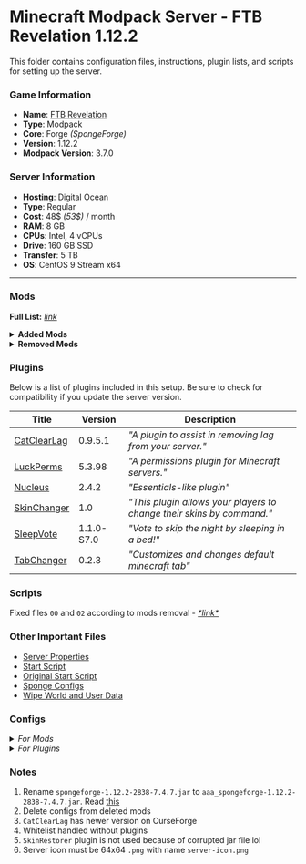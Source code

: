 # Minecraft Modpack Server - FTB Revelation 1.12.2

This folder contains configuration files, instructions, plugin lists, and scripts for setting up the server.

### Game Information
- **Name**: [FTB Revelation](https://feed-the-beast.com/modpacks/35-ftb-revelation)
- **Type**: Modpack
- **Core**: Forge *(SpongeForge)*
- **Version**: 1.12.2
- **Modpack Version**: 3.7.0

### Server Information
- **Hosting**: Digital Ocean 
- **Type**: Regular 
- **Cost**: 48$ *(53$)* / month 
- **RAM**: 8 GB
- **CPUs**: Intel, 4 vCPUs
- **Drive**: 160 GB SSD  
- **Transfer**: 5 TB 
- **OS**: CentOS 9 Stream x64 

---

### Mods

**Full List:** [*link*](https://feed-the-beast.com/modpacks/35-ftb-revelation?tab=mods)

<details>

<summary><b>Added Mods</b></summary>
  
| **Title** | **Version** |
| --------- | ----------- |
| [Aqua Acrobatics](https://www.curseforge.com/minecraft/mc-mods/aqua-acrobatics) | 1.15.4 |
| [Extra Cells 2](https://www.curseforge.com/minecraft/mc-mods/extra-cells-2-samlam140330s-fork) | 2.6.7 |
| [Smooth Font](https://www.curseforge.com/minecraft/mc-mods/smooth-font) | 2.1.4 |
| [Thaumic Bases](https://www.curseforge.com/minecraft/mc-mods/thaumic-bases-unofficial) | 3.6.020.1 |
| [Thaumic Energistics](https://www.curseforge.com/minecraft/mc-mods/thaumic-energistics) | 2.2.4 |

</details>

<details>
<summary><b>Removed Mods</b></summary>
  
- [ArchitectureCraft](https://www.curseforge.com/minecraft/mc-mods/architecturecraft-tridev)
- [Blockcraftery](https://www.curseforge.com/minecraft/mc-mods/blockcraftery)
- [CCTweaks](https://www.curseforge.com/minecraft/mc-mods/cctweaks)
- [Computronics](.)
- [Environmental Tech](https://www.curseforge.com/minecraft/mc-mods/environmental-tech)
- [Environmental Lunar Tech](https://www.curseforge.com/minecraft/mc-mods/environmental-lunartech)
- [Flat Colored Blocks](https://www.curseforge.com/minecraft/mc-mods/flat-colored-blocks-forge)
- [LetsEncryptCraft](https://www.curseforge.com/minecraft/mc-mods/letsencryptcraft)
- [Long Fall Boot](https://www.curseforge.com/minecraft/mc-mods/long-fall-boots)
- [MineTogether](https://www.curseforge.com/minecraft/mc-mods/creeperhost-minetogether)
- [Morpheus](https://www.curseforge.com/minecraft/mc-mods/morpheus)
- [Plethora Peripherals](https://www.curseforge.com/minecraft/mc-mods/plethora-peripherals)
- [Snad](https://www.curseforge.com/minecraft/mc-mods/snad)
- [Steve's Carts Reborn](https://www.curseforge.com/minecraft/mc-mods/steves-carts-reborn)
- [The Lost Cities](https://www.curseforge.com/minecraft/mc-mods/the-lost-cities)
- [ThutCore](https://www.curseforge.com/minecraft/mc-mods/thutcore)
- [Thut's Elevators](https://www.curseforge.com/minecraft/mc-mods/thuts-elevators)
- [Translocators](https://www.curseforge.com/minecraft/mc-mods/translocators)
- [Woot](https://www.curseforge.com/minecraft/mc-mods/woot)
- [xNICEx](https://www.curseforge.com/minecraft/mc-mods/xnicex)
  
</details>

### Plugins

Below is a list of plugins included in this setup. Be sure to check for compatibility if you update the server version.

| **Title** | **Version** | **Description** |
| --------- | ----------- | --------------- |
| [CatClearLag](https://ore.spongepowered.org/TimeTheCat/CatClearLag) | 0.9.5.1 | *"A plugin to assist in removing lag from your server."* |
| [LuckPerms](https://ore.spongepowered.org/Luck/LuckPerms) | 5.3.98 | *"A permissions plugin for Minecraft servers."* |
| [Nucleus](https://ore.spongepowered.org/Nucleus/Nucleus) | 2.4.2 | *"Essentials-like plugin"* |
| [SkinChanger](https://ore.spongepowered.org/TeKGameR/SkinChanger) | 1.0 | *"This plugin allows your players to change their skins by command."* |
| [SleepVote](https://ore.spongepowered.org/Icohedron/Sleep-Vote) | 1.1.0-S7.0 | *"Vote to skip the night by sleeping in a bed!"* |
| [TabChanger](https://ore.spongepowered.org/EliasLucky/TabChanger) | 0.2.3 | *"Customizes and changes default minecraft tab"* |

### Scripts

Fixed files `00` and `02` according to mods removal - *[\*link\*](./scripts/)*

### Other Important Files
- [Server Properties](./server.properties)
- [Start Script](./start.sh)
- [Original Start Script](./old_start.sh)
- [Sponge Configs](./sponge/)
- [Wipe World and User Data](./WIPE.sh)

### Configs

<details>
<summary><i>For Mods</i></summary>
  
- **ActuallyAdditions**: [Edited](./config/actuallyadditions.cfg)
- **AdvancedSolarPanels**: Not edited
- **AdvancedSolarPanels Recipes**: [Edited](./config/advanced_solar_panels_MTRecipes.cfg)
- **AE2 Wireless Terminals**: Not edited
- **Akashic Tome**: Not edited
- **Apple Skin**: Not edited
- **Applied Energistics 2**: Not edited
- **Aqua Acrobatics**: [Edited](./config/aquaacrobatics.cfg)
- **Aqua Acrobatics Core**: Not edited
- **Aroma1997**: Not edited
- **Astral Sorcery**: Not edited
- **Bad Wither No Cookie Reloaded**: [Edited](./config/badwithernocookiereloaded.cfg)
- **Baubles**: Not edited
- **Better Builders Wands**: Not edited
- **BiblioCraft**: Not edited
- **BiomesOPlenty**: Not edited
- **BiomesOPlenty Misc**: [Edited](./config/biomesoplenty/misc.cfg)
- **Blood Magic**: Not edited
- **Bookshelf**: Not edited
- **Botania**: Not edited
- **Brandon3055** *(Draconic Evolution)*: Not edited
- **BuildCraft**: Not edited
- **Chest Transporter**: [Edited](./config/chesttransporter.cfg)
- **Chisel**: Not edited
- **Chisel and Bits**: Not edited
- **CodeChickenLib**: Not edited
- **COFH**: Not edited
- **Compact Solars**: Not edited
- **Construct's Armory**: Not edited
- **Cooking for Blockheads**: Not edited
- **Dank Null**: Not edited
- **Dark Utilities**: Not edited
- **Deep Resonance**: Not edited
- **Dirt2Path**: [Edited](./config/dirt2path.cfg)
- **ElecCore**: Not edited
- **EnderCore**: Not edited
- **EnderIO**: Not edited
- **Ender Storage**: Not edited
- **Engineer's Doors**: Not edited
- **Engineers Workshop**: Not edited
- **Exchangers**: Not edited
- **Extra Utils 2**: Not edited
- **Extreme Reactors**: Not edited
- **FastWorkbench**: Not edited
- **Flux Networks**: [Edited](./config/flux_networks.cfg)
- **FoamFix**: Not edited
- **Forestry**: Not edited
- **Forge**: Not edited
- **Forge Chunk Loader**: Not edited
- **FTB Backups**: [Edited](./config/ftbbackups.cfg)
- **FTB Guides**: Not edited
- **FTB Lib**: [Edited](./config/ftblib.cfg)
- **FTB Utilities**: [Edited](./config/ftbutilities.cfg)
- **Gendustry**: Not edited
- **GraviSuite**: Not edited
- **Guide-API**: Not edited
- **Harvest Craft**: Not edited
- **Industrial Craft 2**: [Edited](./config/IC2.ini)
- **Immersive Cables**: Not edited
- **Immersive Engineering**: [Edited](./config/immersiveengineering.cfg)
- **Immersive Petroleum**: Not edited
- **Industrial Foregoing**: Not edited
- **Indistrial Wires**: Not edited
- **Integration Foregoing**: Not edited
- **Iron Backpacks**: Not edited
- **Iron Chests**: Not edited
- **JEI Bees**: Not edited
- **JourneyMap**: Not edited
- **Laser Drill Ores**: Not edited
- **MagicBees**: Not edited
- **McJtyLib**: Not edited
- **MicroBlocks**: Not edited
- **Morph-o-Tool**: Not edited
- **MrTJPCore**: Not edited
- **MultiPart**: Not edited
- **Natura**: Not edited
- **NaturaModules**: Not edited
- **Nature's Compass**: Not edited
- **Not Enough Wands**: Not edited
- **OpenBlocks**: Not edited
- **OpenMods**: Not edited
- **OpenModsLibCore**: Not edited
- **Patchouli**: Not edited
- **Placebo**: [Edited](./config/placebo.cfg)
- **Platforms**: Not edited
- **ProjectRed**: [Edited](./config/ProjectRed.cfg)
- **ProjectRedRelocation**: Not edited
- **Quark**: Not edited
- **Quick Leaf Decay**: Not edited
- **RailCraft**: Not edited
- **RandomPatches**: Not edited
- **RangedPumps**: Not edited
- **RefinedStorage**: Not edited
- **RFTools**: Not edited
- **Rustic**: Not edited
- **Shadowfacts**: Not edited
- **ShetiPhianCore**: Not edited
- **Simple Void World**: Not edited
- **SimplyJetPacks**: Not edited
- **Soul Shards Respawn**: Not edited
- **StorageDrawers**: Not edited
- **StorageDrawers Extra**: Not edited
- **Tinkers Construct**: Not edited
- **Reborn Storage**: Not edited
- **TeslaCoreLib**: Not edited
- **ThaumCraft**: Not edited
- **Thaumic Energistics**: Not edited
- **TheOneProbe**: Not edited
- **TopAddons**: Not edited
- **TorchMaster**: Not edited
- **The Twilight Forest**: Not edited
- **UniDict**: Not edited
- **ValkyrieLib**: Not edited
- **Waystones**: [Edited](./config/Waystones.cfg)
- **XNet**: Not edited
- **XReliquary**: Not edited
- **Xtones**: Not edited
- **YABBA**: Not edited
  
</details>

<details>
<summary><i>For Plugins</i></summary>
  
- **CatClearLag**: [Edited](./plugins/catclearlag/)
- **LuckPerms**: [Edited](./plugins/LuckPerms.md)
- **Nucleus**: [Edited](./plugins/nucleus/)
- **SleepVote**: [Edited](./plugins/sleepvote/configuration.properties)
- **TabChanger**: [Edited](./plugins/tabchanger/config.conf)
  
</details>

### Notes
1. Rename `spongeforge-1.12.2-2838-7.4.7.jar` to `aaa_spongeforge-1.12.2-2838-7.4.7.jar`. Read [this](https://docs.spongepowered.org/7.4.0/en/server/spongineer/incompatible.html)
2. Delete configs from deleted mods
3. `CatClearLag` has newer version on CurseForge
4. Whitelist handled without plugins
5. `SkinRestorer` plugin is not used because of corrupted jar file lol
6. Server icon must be 64x64 `.png` with name `server-icon.png` 